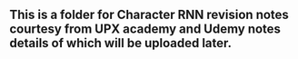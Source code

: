 ## This is a folder for Character RNN revision notes courtesy from UPX academy and Udemy notes details of which will be uploaded later.
